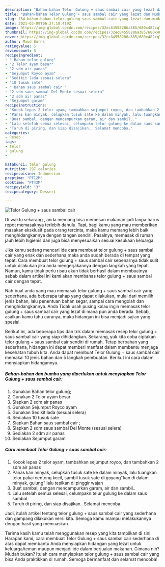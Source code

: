 ```yaml
---
description: "Bahan-bahan Telor Gulung + saus sambal cair yang lezat dan Mudah Dibuat"
title: "Bahan-bahan Telor Gulung + saus sambal cair yang lezat dan Mudah Dibuat"
slug: 154-bahan-bahan-telor-gulung-saus-sambal-cair-yang-lezat-dan-mudah-dibuat
date: 2021-03-09T06:27:18.419Z
image: https://img-global.cpcdn.com/recipes/32ec84558286a385/680x482cq70/telor-gulung-saus-sambal-cair-foto-resep-utama.jpg
thumbnail: https://img-global.cpcdn.com/recipes/32ec84558286a385/680x482cq70/telor-gulung-saus-sambal-cair-foto-resep-utama.jpg
cover: https://img-global.cpcdn.com/recipes/32ec84558286a385/680x482cq70/telor-gulung-saus-sambal-cair-foto-resep-utama.jpg
author: Maud Burns
ratingvalue: 5
reviewcount: 8
recipeingredient:
- " Bahan telor gulung"
- "2 Telor ayam besar"
- "2 sdm air panas"
- "Sejumput Royco ayam"
- "Sedikit lada sesuai selera"
- "10 tusuk sate"
- " Bahan saus sambal cair "
- "2 sdm saus sambal Del Monte sesuai selera"
- "2 sdm air panas"
- "Sejumput garam"
recipeinstructions:
- "Kocok lepas 2 telor ayam, tambahkan sejumput royco, dan tambahkan 2 sdm air panas"
- "Panas kan minyak, celupkan tusuk sate ke dalam minyak, lalu tuangkan telor pakai centong kecil, sambil tusuk sate di goyang&#34;kan di dalam minyak, gulung&#34; lalu tepikan di pinggir wajan"
- "Buat sambal, dengan mencampurkan garam, air dan sambil.."
- "Lalu setelah semua selesai, celumpakn telur gulung ke dalam saus sambal"
- "Taruh di piring, dan siap disajikan.. Selamat mencoba."
categories:
- Resep
tags:
- telor
- gulung
- 

katakunci: telor gulung  
nutrition: 297 calories
recipecuisine: Indonesian
preptime: "PT12M"
cooktime: "PT43M"
recipeyield: "3"
recipecategory: Dessert

---
```



![Telor Gulung + saus sambal cair](https://img-global.cpcdn.com/recipes/32ec84558286a385/680x482cq70/telor-gulung-saus-sambal-cair-foto-resep-utama.jpg)

Di waktu  sekarang , anda memang bisa memesan makanan jadi tanpa harus repot memasaknya terlebih dahulu. Tapi, bagi kamu yang mau memberikan masakan eksklusif pada orang tercinta, maka kamu memang lebih baik menghidangkannya dengan tangan sendiri. Pasalnya, memasak di rumah jauh lebih higienis dan juga bisa menyesuaikan sesuai kesukaan keluarga.

Jika kamu sedang mencari ide cara membuat telor gulung + saus sambal cair yang enak dan sederhana,maka anda sudah berada di tempat yang tepat. Cara membuat telor gulung + saus sambal cair  sebenarnya tidak sulit untuk dilakukan jika anda mengerjakannya dengan langkah yang tepat. Namun, kamu tidak perlu risau akan tidak berhasil dalam membuatnya 
sebab dalam artikel ini kami akan membahas telor gulung + saus sambal cair dengan tepat.  



Nah buat anda yang mau memasak telor gulung + saus sambal cair yang sederhana, ada beberapa tahap yang dapat dilakukan, mulai dari memilih jenis bahan, lalu penentuan bahan segar, sampai cara mengolah dan menghidangkannya. Anda Tidak usah pusing kalau ingin memasak telor gulung + saus sambal cair yang lezat di mana pun anda berada. Sebab, asalkan kamu  tahu caranya, maka hidangan ini bisa menjadi sajian yang spesial.

Berikut ini, ada beberapa tips dan trik dalam memasak resep telor gulung + saus sambal cair yang siap dihidangkan. Sekarang, yuk kita coba ciptakan telor gulung + saus sambal cair sendiri di rumah. Tetap berbahan yang sederhana, hidangan ini dapat memberi manfaat dalam membantu menjaga kesehatan tubuh kita. Anda dapat membuat Telor Gulung + saus sambal cair memakai 10 jenis bahan dan 5 langkah pembuatan. Berikut ini cara dalam menyiapkan hidangannya.

<!--inarticleads1-->

##### Bahan-bahan dan bumbu yang diperlukan untuk menyiapkan Telor Gulung + saus sambal cair:

1. Gunakan  Bahan telor gulung;
1. Gunakan 2 Telor ayam besar
1. Siapkan 2 sdm air panas
1. Gunakan Sejumput Royco ayam
1. Gunakan Sedikit lada (sesuai selera)
1. Sediakan 10 tusuk sate
1. Siapkan  Bahan saus sambal cair ;
1. Siapkan 2 sdm saus sambal Del Monte (sesuai selera)
1. Sediakan 2 sdm air panas
1. Sediakan Sejumput garam




<!--inarticleads2-->

##### Cara membuat Telor Gulung + saus sambal cair:

1. Kocok lepas 2 telor ayam, tambahkan sejumput royco, dan tambahkan 2 sdm air panas
1. Panas kan minyak, celupkan tusuk sate ke dalam minyak, lalu tuangkan telor pakai centong kecil, sambil tusuk sate di goyang&#34;kan di dalam minyak, gulung&#34; lalu tepikan di pinggir wajan
1. Buat sambal, dengan mencampurkan garam, air dan sambil..
1. Lalu setelah semua selesai, celumpakn telur gulung ke dalam saus sambal
1. Taruh di piring, dan siap disajikan.. Selamat mencoba.




Jadi, itulah artikel tentang  telor gulung + saus sambal cair  yang sederhana dan gampang dilakukan versi kita. Semoga kamu mampu melakukannya dengan hasil yang memuaskan. 

Terima kasih kamu telah menggunakan resep yang kita tampilkan di sini. Harapan kami, cara membuat  Telor Gulung + saus sambal cair sederhana di atas dapat membantu Anda menyiapkan hidangan yang lezat untuk keluarga/teman maupun menjadi ide dalam berjualan makanan. Gimana nih? Mudah bukan? Itulah cara menyiapkan telor gulung + saus sambal cair yang bisa Anda praktikkan di rumah. Semoga bermanfaat dan selamat mencoba!

